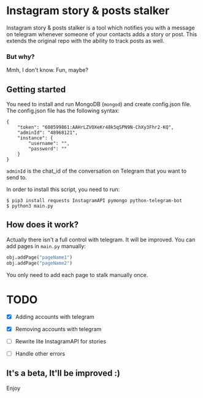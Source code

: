 # Instagram story & posts stalker

Instagram story & posts stalker is a tool which notifies you with a message on telegram whenever someone of your contacts adds a story or post.
This extends the original repo with the ability to track posts as well.
### But why?
Mmh, I don't know. Fun, maybe?

## Getting started
You need to install and run MongoDB (`mongod`) and create config.json file.
The config.json file has the following syntax:
```
{
    "token": "608599861:AAHrLZVOXeKr48k5qSPN9N-ChXy3Fhr2-KQ",
    "adminId": "48968121",
    "instance": {
        "username": "",
        "password": ""
    }
}
```
`adminId` is the chat_id of the conversation on Telegram that you want to send to.

In order to install this script, you need to run:
```
$ pip3 install requests InstagramAPI pymongo python-telegram-bot
$ python3 main.py
```

## How does it work?
Actually there isn't a full control with telegram. It will be improved.
You can add pages in `main.py` manually:
```python
obj.addPage("pageName1")
obj.addPage("pageName2")
```
You only need to add each page to stalk manually once.

# TODO

- [x] Adding accounts with telegram
- [x] Removing accounts with telegram
- [ ] Rewrite lite InstagramAPI for stories
- [ ] Handle other errors


## It's a beta, It'll be improved :)
Enjoy